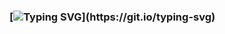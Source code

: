 ### [![Typing SVG](https://readme-typing-svg.herokuapp.com?font=Architects+Daughter&color=7AF79A&size=30&lines=Hey!+I'm+Ali;I'm+a+Computer+Scientist...;)](https://git.io/typing-svg)

<!--
**AliHaider-codes/AliHaider-codes** is a ✨ _special_ ✨ repository because its `README.md` (this file) appears on your GitHub profile.
Here are some ideas to get you started:
-->

<!--
- 🌱 I’m currently learning Python, Node.js, Svelte, Material Design
- 👯 I’m looking to collaborate on ...
- 🤔 I’m looking for help with ... -->
<!--- 💬 Ask me about <img align="center" src="https://raw.githubusercontent.com/devicons/devicon/master/icons/c/c-original.svg" height="50" /> <img align="center" src="https://raw.githubusercontent.com/devicons/devicon/master/icons/cplusplus/cplusplus-original.svg" height="50" /> <img align="center" src="https://raw.githubusercontent.com/devicons/devicon/master/icons/java/java-original.svg" height="50" /> <img align="center" src="https://raw.githubusercontent.com/devicons/devicon/master/icons/python/python-original.svg" height="50" /> <img align="center" src="https://raw.githubusercontent.com/devicons/devicon/master/icons/javascript/javascript-original.svg" height="50" /> <img align="center" src="https://raw.githubusercontent.com/devicons/devicon/master/icons/php/php-original.svg" height="50" /> <img align="center" src="https://raw.githubusercontent.com/devicons/devicon/master/icons/mysql/mysql-original-wordmark.svg" height="50" /> <img align="center" src="https://github.com/devicons/devicon/blob/master/icons/react/react-original-wordmark.svg" height="50" />
<br>
-->
<!-- <p><img align="center"
    src="https://github-readme-stats.vercel.app/api/top-langs?username=AliHaider-codes&show_icons=true&locale=en&bg_color=0d1117&text_color=ffffff&layout=compact"
    alt="adam-pw" 
    bg_color=#808080/></p><br> -->

<!--
- 📫 How to reach me: ...
- 😄 Pronouns: ...
- ⚡ Fun fact: ...
-->
